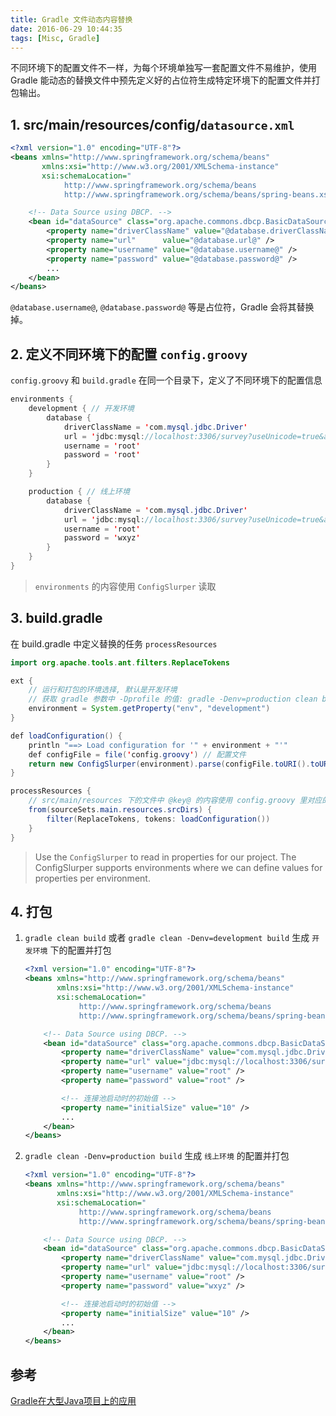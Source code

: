 ```yaml
---
title: Gradle 文件动态内容替换
date: 2016-06-29 10:44:35
tags: [Misc, Gradle]
---
```


不同环境下的配置文件不一样，为每个环境单独写一套配置文件不易维护，使用 Gradle 能动态的替换文件中预先定义好的占位符生成特定环境下的配置文件并打包输出。

<!--more-->

## 1. src/main/resources/config/`datasource.xml`
```xml
<?xml version="1.0" encoding="UTF-8"?>
<beans xmlns="http://www.springframework.org/schema/beans"
       xmlns:xsi="http://www.w3.org/2001/XMLSchema-instance"
       xsi:schemaLocation="
            http://www.springframework.org/schema/beans
            http://www.springframework.org/schema/beans/spring-beans.xsd">

    <!-- Data Source using DBCP. -->
    <bean id="dataSource" class="org.apache.commons.dbcp.BasicDataSource" destroy-method="close">
        <property name="driverClassName" value="@database.driverClassName@" />
        <property name="url"      value="@database.url@" />
        <property name="username" value="@database.username@" />
        <property name="password" value="@database.password@" />
        ...
    </bean>
</beans>

```

`@database.username@`, `@database.password@` 等是占位符，Gradle 会将其替换掉。

## 2. 定义不同环境下的配置 `config.groovy`

`config.groovy` 和 `build.gradle` 在同一个目录下，定义了不同环境下的配置信息

```java
environments {
    development { // 开发环境
        database {
            driverClassName = 'com.mysql.jdbc.Driver'
            url = 'jdbc:mysql://localhost:3306/survey?useUnicode=true&amp;characterEncoding=UTF-8'
            username = 'root'
            password = 'root'
        }
    }

    production { // 线上环境
        database {
            driverClassName = 'com.mysql.jdbc.Driver'
            url = 'jdbc:mysql://localhost:3306/survey?useUnicode=true&amp;characterEncoding=UTF-8'
            username = 'root'
            password = 'wxyz'
        }
    }
}
```

> `environments` 的内容使用 `ConfigSlurper` 读取

## 3. build.gradle
在 build.gradle 中定义替换的任务 `processResources`

```java
import org.apache.tools.ant.filters.ReplaceTokens

ext {
    // 运行和打包的环境选择, 默认是开发环境
    // 获取 gradle 参数中 -Dprofile 的值: gradle -Denv=production clean build
    environment = System.getProperty("env", "development")
}

def loadConfiguration() {
    println "==> Load configuration for '" + environment + "'"
    def configFile = file('config.groovy') // 配置文件
    return new ConfigSlurper(environment).parse(configFile.toURI().toURL()).toProperties()
}

processResources {
    // src/main/resources 下的文件中 @key@ 的内容使用 config.groovy 里对应的进行替换
    from(sourceSets.main.resources.srcDirs) {
        filter(ReplaceTokens, tokens: loadConfiguration())
    }
}
```

> Use the `ConfigSlurper` to read in properties for our project. The ConfigSlurper supports environments where we can define values for properties per environment.

## 4. 打包
1. `gradle clean build` 或者 `gradle clean -Denv=development build` 生成 `开发环境` 下的配置并打包

    ```xml
    <?xml version="1.0" encoding="UTF-8"?>
    <beans xmlns="http://www.springframework.org/schema/beans"
           xmlns:xsi="http://www.w3.org/2001/XMLSchema-instance"
           xsi:schemaLocation="
                http://www.springframework.org/schema/beans
                http://www.springframework.org/schema/beans/spring-beans.xsd">

        <!-- Data Source using DBCP. -->
        <bean id="dataSource" class="org.apache.commons.dbcp.BasicDataSource" destroy-method="close">
            <property name="driverClassName" value="com.mysql.jdbc.Driver" />
            <property name="url" value="jdbc:mysql://localhost:3306/survey?useUnicode=true&amp;characterEncoding=UTF-8" />
            <property name="username" value="root" />
            <property name="password" value="root" />

            <!-- 连接池启动时的初始值 -->
            <property name="initialSize" value="10" />
            ...
        </bean>
    </beans>
    ```
2. `gradle clean -Denv=production build` 生成 `线上环境` 的配置并打包

    ```xml 
    <?xml version="1.0" encoding="UTF-8"?>
    <beans xmlns="http://www.springframework.org/schema/beans"
           xmlns:xsi="http://www.w3.org/2001/XMLSchema-instance"
           xsi:schemaLocation="
                http://www.springframework.org/schema/beans
                http://www.springframework.org/schema/beans/spring-beans.xsd">

        <!-- Data Source using DBCP. -->
        <bean id="dataSource" class="org.apache.commons.dbcp.BasicDataSource" destroy-method="close">
            <property name="driverClassName" value="com.mysql.jdbc.Driver" />
            <property name="url" value="jdbc:mysql://localhost:3306/survey?useUnicode=true&amp;characterEncoding=UTF-8" />
            <property name="username" value="root" />
            <property name="password" value="wxyz" />

            <!-- 连接池启动时的初始值 -->
            <property name="initialSize" value="10" />
            ...
        </bean>
    </beans>   
    ```

## 参考
[Gradle在大型Java项目上的应用](http://www.infoq.com/cn/articles/Gradle-application-in-large-Java-projects/)
